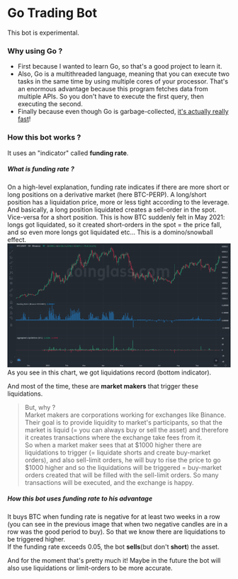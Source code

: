 # Go Trading Bot

This bot is experimental.

### Why using Go ?

* First because I wanted to learn Go, so that's a good project to learn it.
* Also, Go is a multithreaded language, meaning that you can execute two tasks in the same time by using multiple cores of your processor. That's an enormous advantage because this program fetches data from multiple APIs. So you don't have to execute the first query, then executing the second.
* Finally because even though Go is garbage-collected, [it's actually really fast](https://youtu.be/Z0GX2mTUtfo)!

### How this bot works ?

It uses an "indicator" called **funding rate**.

##### What is funding rate ?

On a high-level explanation, funding rate indicates if there are more short or long positions on a derivative market (here BTC-PERP). A long/short position has a liquidation price, more or less tight according to the leverage.\
And basically, a long position liquidated creates a sell-order in the spot. Vice-versa for a short position. This is how BTC suddenly felt in May 2021: longs got liquidated, so it created short-orders in the spot = the price fall, and so even more longs got liquidated etc... This is a domino/snowball effect.
![image](./BTC-chart.png)
As you see in this chart, we got liquidations record (bottom indicator).

And most of the time, these are **market makers** that trigger these liquidations.
> But, why ?\
Market makers are corporations working for exchanges like Binance. Their goal is to provide liquidity to market's participants, so that the market is liquid (= you can always buy or sell the asset) and therefore it creates transactions where the exchange take fees from it.\
So when a market maker sees that at $1000 higher there are liquidations to trigger (= liquidate shorts and create buy-market orders), and also sell-limit orders, he will buy to rise the price to go $1000 higher and so the liquidations will be triggered = buy-market orders created that will be filled with the sell-limit orders. So many transactions will be executed, and the exchange is happy.

##### How this bot uses funding rate to his advantage

It buys BTC when funding rate is negative for at least two weeks in a row (you can see in the previous image that when two negative candles are in a row was the good period to buy). So that we know there are liquidations to be triggered higher.\
If the funding rate exceeds 0.05, the bot **sells**(but don't **short**) the asset.


And for the moment that's pretty much it! Maybe in the future the bot will also use liquidations or limit-orders to be more accurate.
